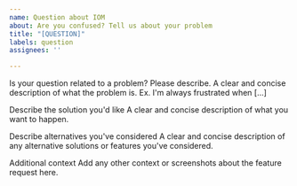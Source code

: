 ```yaml
---
name: Question about IOM
about: Are you confused? Tell us about your problem
title: "[QUESTION]"
labels: question
assignees: ''

---
```


Is your question related to a problem? Please describe.
A clear and concise description of what the problem is. Ex. I'm always frustrated when [...]

Describe the solution you'd like
A clear and concise description of what you want to happen.

Describe alternatives you've considered
A clear and concise description of any alternative solutions or features you've considered.

Additional context
Add any other context or screenshots about the feature request here.
